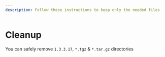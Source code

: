 ```yaml
---
description: Follow these instructions to keep only the needed files
---
```


# Cleanup

You can safely remove `1.3.3.17`, `*.tgz` & `*.tar.gz` directories

